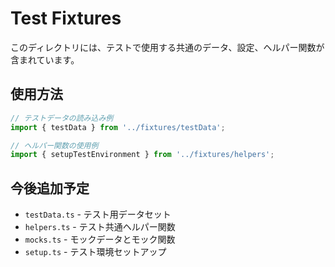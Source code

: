 # Test Fixtures

このディレクトリには、テストで使用する共通のデータ、設定、ヘルパー関数が含まれています。

## 使用方法

```typescript
// テストデータの読み込み例
import { testData } from '../fixtures/testData';

// ヘルパー関数の使用例
import { setupTestEnvironment } from '../fixtures/helpers';
```

## 今後追加予定

- `testData.ts` - テスト用データセット
- `helpers.ts` - テスト共通ヘルパー関数
- `mocks.ts` - モックデータとモック関数
- `setup.ts` - テスト環境セットアップ